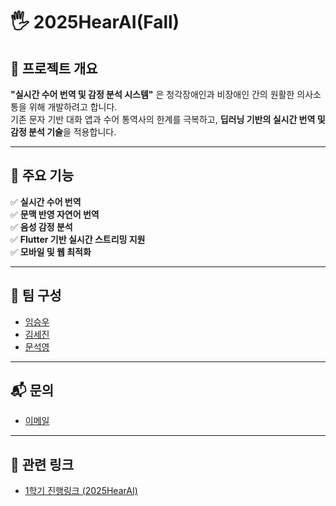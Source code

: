 # 🖐️ 2025HearAI(Fall)

## 🌟 프로젝트 개요
**"실시간 수어 번역 및 감정 분석 시스템"** 은 청각장애인과 비장애인 간의 원활한 의사소통을 위해 개발하려고 합니다.  
기존 문자 기반 대화 앱과 수어 통역사의 한계를 극복하고, **딥러닝 기반의 실시간 번역 및 감정 분석 기술**을 적용합니다.

---

## 🚀 주요 기능 <br>
✅ **실시간 수어 번역**  <br>
✅ **문맥 반영 자연어 번역** <br>
✅ **음성 감정 분석**  <br>
✅ **Flutter 기반 실시간 스트리밍 지원**  <br>
✅ **모바일 및 웹 최적화** <br>

---

## 👥 팀 구성
- [임승우](https://github.com/WooSeung00)
- [김세진](https://github.com/segenie)
- [문석영](https://github.com/anstjrdud)

---

## 📬 문의
- [이메일](mailto:dlatmddn5584@naver.com)

---

## 🔗 관련 링크
- [1학기 진행링크 (2025HearAI)](https://github.com/2025HearAI)
